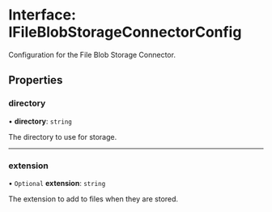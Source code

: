 # Interface: IFileBlobStorageConnectorConfig

Configuration for the File Blob Storage Connector.

## Properties

### directory

• **directory**: `string`

The directory to use for storage.

___

### extension

• `Optional` **extension**: `string`

The extension to add to files when they are stored.
